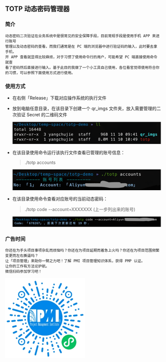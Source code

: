 ## TOTP 动态密码管理器

### 简介

    动态密码二次验证在业务系统中是很常见的安全保障手段，目前常规手段是使用手机 APP 来进行账号
    管理以及动态密码的查看，而我们通常是在 PC 端的浏览器中进行验证码的输入，此时要去拿手机，
    开 APP 查看就显得比较麻烦，对于习惯了使用命令行的用户，可能希望 PC 端直接使用命令就查
    看了密码然后直接进行输入。基于此目的我做了一个小工具自己使用，各位看官觉得使用符合你的习惯，可以参照下面使用方式进行使用。


### 使用方式

*   在右侧「Release」下载对应操作系统的执行文件

*   放到电脑任意目录，在该目录下创建一个 qr_imgs 文件夹，放入需要管理的二次验证 Secret 的二维码文件

    ![新建目录](./demo/1.png)

*   在该目录使用命令运行该执行文件查看已管理的账号信息：

    >   ./totp accounts

    ![查看账号信息](./demo/2.png)

*   在该目录使用命令查看对应账号的当前动态密码：

    >   ./totp code --account=XXXXXXX  (上一步列出来的账号)

    ![查看动态密码](./demo/3.png)


### 广告时间

    你还在为手头项目事项杂乱而烦恼吗？你还在为项目延期而着急上火吗？你还在为项目范围频繁变更而左右撕逼吗？
    让「项目管理」来助你一臂之力吧！了解 PMI 项目管理知识体系，获得 PMP 认证。
    让你的工作有方法论护航。
    微信扫码参加学习吧！

   ![查看动态密码](./demo/pmp.png) 
